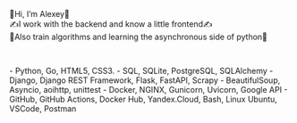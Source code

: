 <div>👋Hi, I’m Alexey👋</div>
<div>✍️I work with the backend and know a little frontend✍️</div>
<div>🧠Also train algorithms and learning the asynchronous side of python🧠</div>
<pre>

</pre>
- Python, Go, HTML5, CSS3.
- SQL, SQLite, PostgreSQL, SQLAlchemy
- Django, Django REST Framework, Flask, FastAPI, Scrapy
- BeautifulSoup, Asyncio, aoihttp, unittest
- Docker, NGINX, Gunicorn, Uvicorn, Google API
- GitHub, GitHub Actions, Docker Hub, Yandex.Cloud, Bash, Linux Ubuntu, VSCode, Postman

<!---
AlexeyPlz/AlexeyPlz is a ✨ special ✨ repository because its `README.md` (this file) appears on your GitHub profile.
You can click the Preview link to take a look at your changes.
--->
